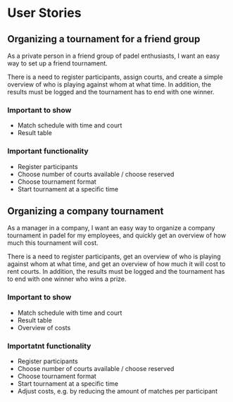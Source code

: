 # User Stories

## Organizing a tournament for a friend group

As a private person in a friend group of padel enthusiasts, I want an easy way to set up a friend tournament.

There is a need to register participants, assign courts, and create a simple overview of who is playing against whom at what time. In addition, the results must be logged and the tournament has to end with one winner.

### Important to show
- Match schedule with time and court
- Result table

### Important functionality
- Register participants
- Choose number of courts available / choose reserved 
- Choose tournament format
- Start tournament at a specific time

## Organizing a company tournament

As a manager in a company, I want an easy way to organize a company tournament in padel for my employees, and quickly get an overview of how much this tournament will cost.

There is a need to register participants, get an overview of who is playing against whom at what time, and get an overview of how much it will cost to rent courts. In addition, the results must be logged and the tournament has to end with one winner who wins a prize.

### Important to show
- Match schedule with time and court
- Result table
- Overview of costs

### Importatnt functionality
- Register participants
- Choose number of courts available / choose reserved
- Choose tournament format
- Start tournament at a specific time
- Adjust costs, e.g. by reducing the amount of matches per participant